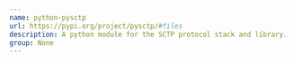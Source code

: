 ```yaml
---
name: python-pysctp
url: https://pypi.org/project/pysctp/#files
description: A python module for the SCTP protocol stack and library.
group: None
---
```

